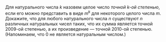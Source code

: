 Для натурального числа $k$ назовем целое число
$\textit{точной k-ой степенью}$, если его можно представить
в виде $m^k$ для некоторого целого числа $m$. 
Докажите, что для любого натурального числа $n$ существуют
$n$ различных натуральных чисел таких, что их сумма
является точной $2009$-ой степенью, а их произведение —
точной $2010$-ой степенью.
(Напоминаем, что $0$ не является натуральным числом.)